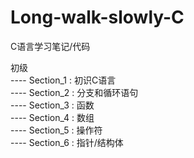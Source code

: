 # Long-walk-slowly-C
C语言学习笔记/代码
  
初级  
---- Section_1 : 初识C语言  
---- Section_2 : 分支和循环语句  
---- Section_3 : 函数  
---- Section_4 : 数组  
---- Section_5 : 操作符  
---- Section_6 : 指针/结构体  

